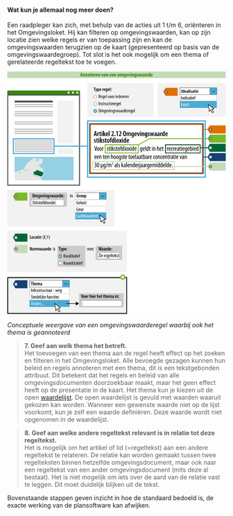 #### Wat kun je allemaal nog meer doen?

Een raadpleger kan zich, met behulp van de acties uit 1 t/m 6, oriënteren in het
Omgevingsloket. Hij kan filteren op omgevingswaarden, kan op zijn locatie zien
welke regels er van toepassing zijn en kan de omgevingswaarden terugzien op de
kaart (gepresenteerd op basis van de omgevingswaardegroep). Tot slot is het ook
mogelijk om een thema of gerelateerde regeltekst toe te voegen.

![](media/Wegwijzer_Omgevingswaarde_Rijk.png)

*Conceptuele weergave van een omgevingswaarderegel waarbij ook het thema is
geannoteerd*

>   **7. Geef aan welk thema het betreft.**  
>   Het toevoegen van een thema aan de regel heeft effect op het zoeken en
>   filteren in het Omgevingsloket. Alle bevoegde gezagen kunnen hun beleid en
>   regels annoteren met een thema, dit is een tekstgebonden attribuut. Dit
>   betekent dat het regels en beleid van alle omgevingsdocumenten doorzoekbaar
>   maakt, maar het geen effect heeft op de presentatie in de kaart. Het thema
>   kun je kiezen uit de open
>   [waardelijst](https://stelselcatalogus.omgevingswet.overheid.nl/waardelijstenpagina).
>   De open waardelijst is gevuld met waarden waaruit gekozen kan worden.
>   Wanneer een gewenste waarde niet op de lijst voorkomt, kun je zelf een
>   waarde definiëren. Deze waarde wordt niet opgenomen in de waardelijst.

>   **8. Geef aan welke andere regeltekst relevant is in relatie tot deze
>   regeltekst.**  
>   Het is mogelijk om het artikel of lid (=regeltekst) aan een andere
>   regeltekst te relateren. De relatie kan worden gemaakt tussen twee
>   regelteksten binnen hetzelfde omgevingsdocument, maar ook naar een
>   regeltekst van een ander omgevingsdocument (mits deze al bestaat). Het is
>   niet mogelijk om iets over de aard van de relatie vast te leggen. Dit moet
>   duidelijk blijken uit de tekst.

Bovenstaande stappen geven inzicht in hoe de standaard bedoeld is, de exacte
werking van de plansoftware kan afwijken.
